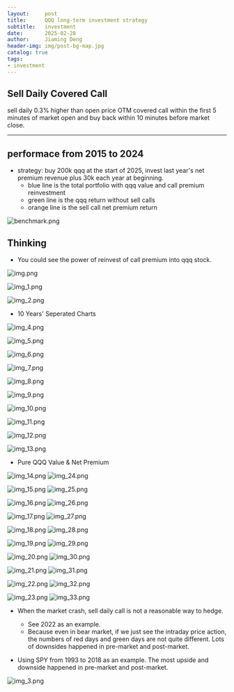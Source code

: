 ```yaml
---
layout:     post
title:      QQQ long-term investment strategy
subtitle:   investment
date:       2025-02-28
author:     Jiaming Deng
header-img: img/post-bg-map.jpg
catalog: true
tags:
- investment
---
```


## Sell Daily Covered Call

sell daily 0.3% higher than open price OTM covered call within the first 5 minutes of market open and buy back within 10 minutes before market close.

---
## performace from 2015 to 2024
- strategy: buy 200k qqq at the start of 2025, invest last year's net premium revenue plus 30k each year at beginning.
    - blue line is the total portfolio with qqq value and call premium reinvestment
    - green line is the qqq return without sell calls
    - orange line is the sell call net premium return

![benchmark.png](https://raw.githubusercontent.com/djm-xjtu/djm-xjtu.github.io/master/img/qqq/benchmark.png)

## Thinking
- You could see the power of reinvest of call premium into qqq stock.

![img.png](../img/qqq/img.png)

![img_1.png](../img/qqq/img_1.png)

![img_2.png](../img/qqq/img_2.png)

- 10 Years' Seperated Charts

![img_4.png](../img/qqq/img_4.png)

![img_5.png](../img/qqq/img_5.png)

![img_6.png](../img/qqq/img_6.png)

![img_7.png](../img/qqq/img_7.png)

![img_8.png](../img/qqq/img_8.png)

![img_9.png](../img/qqq/img_9.png)

![img_10.png](../img/qqq/img_10.png)

![img_11.png](../img/qqq/img_11.png)

![img_12.png](../img/qqq/img_12.png)

![img_13.png](../img/qqq/img_13.png)

- Pure QQQ Value & Net Premium

![img_14.png](../img/qqq/img_14.png)
![img_24.png](../img/qqq/img_24.png)

![img_15.png](../img/qqq/img_15.png)
![img_25.png](../img/qqq/img_25.png)

![img_16.png](../img/qqq/img_16.png)
![img_26.png](../img/qqq/img_26.png)

![img_17.png](../img/qqq/img_17.png)
![img_27.png](../img/qqq/img_27.png)

![img_18.png](../img/qqq/img_18.png)
![img_28.png](../img/qqq/img_28.png)

![img_19.png](../img/qqq/img_19.png)
![img_29.png](../img/qqq/img_29.png)

![img_20.png](../img/qqq/img_20.png)
![img_30.png](../img/qqq/img_30.png)

![img_21.png](../img/qqq/img_21.png)
![img_31.png](../img/qqq/img_31.png)

![img_22.png](../img/qqq/img_22.png)
![img_32.png](../img/qqq/img_32.png)

![img_23.png](../img/qqq/img_23.png)
![img_33.png](../img/qqq/img_33.png)

- When the market crash, sell daily call is not a reasonable way to hedge.
    - See 2022 as an example.
    - Because even in bear market, if we just see the intraday price action, the numbers of red days and green days are not quite different. Lots of downsides happened in pre-market and post-market.


- Using SPY from 1993 to 2018 as an example. The most upside and downside happened in pre-market and post-market.

![img_3.png](../img/qqq/img_3.png)

